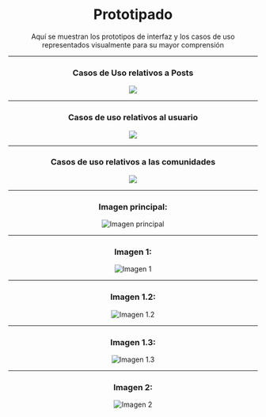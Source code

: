 <div align="center">

# Prototipado

Aquí se muestran los prototipos de interfaz y los casos de uso representados visualmente para su mayor comprensión

---

### Casos de Uso relativos a Posts
<img src="/images/interfaz/3ª_version/1.png">

---

### Casos de uso relativos al usuario
<img src="/images/interfaz/3ª_version/2.png">

---

### Casos de uso relativos a las comunidades
<img src="/images/interfaz/3ª_version/3.png">

---
### Imagen principal:

![Imagen principal](https://raw.githubusercontent.com/miguelgomez75/24-25-IdSw1-SDR/main/images/interfaz/2%C2%AA_version/ImagenPrincipal.jpg)

---
### Imagen 1:

![Imagen 1](https://raw.githubusercontent.com/miguelgomez75/24-25-IdSw1-SDR/main/images/interfaz/2%C2%AA_version/1.jpg)

---
### Imagen 1.2:

![Imagen 1.2](https://raw.githubusercontent.com/miguelgomez75/24-25-IdSw1-SDR/main/images/interfaz/2%C2%AA_version/1.2.jpg)

---
### Imagen 1.3:

![Imagen 1.3](https://raw.githubusercontent.com/miguelgomez75/24-25-IdSw1-SDR/main/images/interfaz/2%C2%AA_version/1.3.jpg)

---
### Imagen 2:

![Imagen 2](https://raw.githubusercontent.com/miguelgomez75/24-25-IdSw1-SDR/main/images/interfaz/2%C2%AA_version/2.jpg)

</div>
